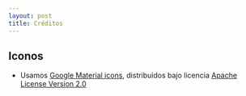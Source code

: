 ```yaml
---
layout: post
title: Créditos
---
```


## Iconos

- Usamos [Google Material icons](), distribuidos bajo licencia [Apache License Version 2.0](http://www.apache.org/licenses/LICENSE-2.0.txt)

